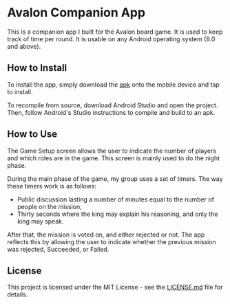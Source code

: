 # Avalon Companion App

This is a companion app I built for the Avalon board game. It is used to keep track of time per round. It is usable on any Android operating system (8.0 and above).

## How to Install

To install the app, simply download the [apk](AvalonCompanionApp.apk) onto the mobile device and tap to install.

To recompile from source, download Android Studio and open the project. Then, follow Android's Studio instructions to compile and build to an apk.

## How to Use

The Game Setup screen allows the user to indicate the number of players and which roles are in the game. This screen is mainly used to do the night phase.

During the main phase of the game, my group uses a set of timers. The way these timers work is as follows: 
* Public discussion lasting a number of minutes equal to the number of people on the mission, 
* Thirty seconds where the king may explain his reasoning, and only the king may speak. 

After that, the mission is voted on, and either rejected or not. The app reflects this by allowing the user to indicate whether the previous mission was rejected, Succeeded, or Failed.

## License

This project is licensed under the MIT License - see the [LICENSE.md](LICENSE.md) file for details.